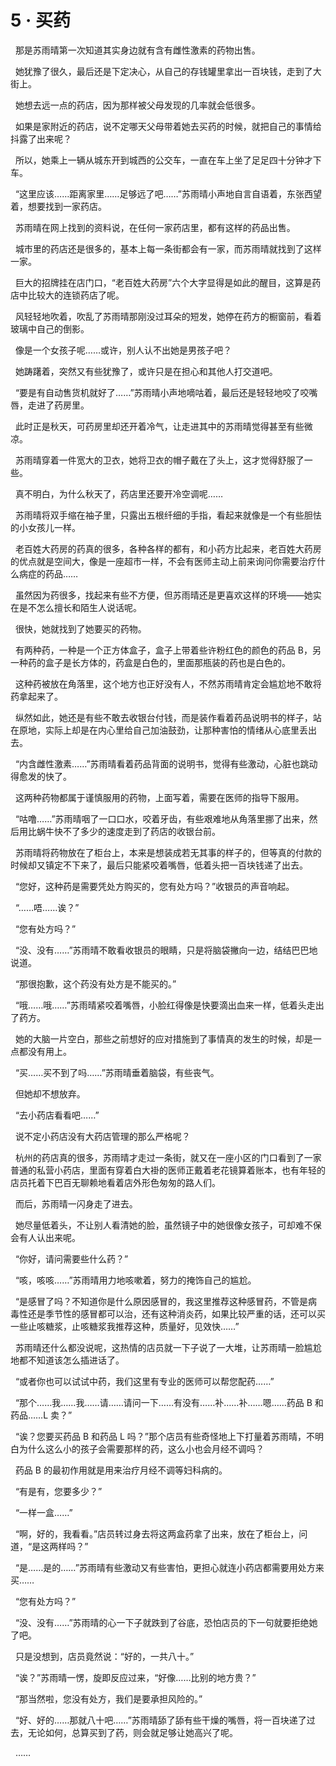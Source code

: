 # 5 · 买药

  那是苏雨晴第一次知道其实身边就有含有雌性激素的药物出售。

 
她犹豫了很久，最后还是下定决心，从自己的存钱罐里拿出一百块钱，走到了大街上。

  她想去远一点的药店，因为那样被父母发现的几率就会低很多。

 
如果是家附近的药店，说不定哪天父母带着她去买药的时候，就把自己的事情给抖露了出来呢？

 
所以，她乘上一辆从城东开到城西的公交车，一直在车上坐了足足四十分钟才下车。

 
“这里应该……距离家里……足够远了吧……”苏雨晴小声地自言自语着，东张西望着，想要找到一家药店。

  苏雨晴在网上找到的资料说，在任何一家药店里，都有这样的药品出售。

 
城市里的药店还是很多的，基本上每一条街都会有一家，而苏雨晴就找到了这样一家。

 
巨大的招牌挂在店门口，“老百姓大药房”六个大字显得是如此的醒目，这算是药店中比较大的连锁药店了呢。

 
风轻轻地吹着，吹乱了苏雨晴那刚没过耳朵的短发，她停在药方的橱窗前，看着玻璃中自己的倒影。

  像是一个女孩子呢……或许，别人认不出她是男孩子吧？

  她踌躇着，突然又有些犹豫了，或许只是在担心和其他人打交道吧。

 
“要是有自动售货机就好了……”苏雨晴小声地嘀咕着，最后还是轻轻地咬了咬嘴唇，走进了药房里。

 
此时正是秋天，可药房里却还开着冷气，让走进其中的苏雨晴觉得甚至有些微凉。

 
苏雨晴穿着一件宽大的卫衣，她将卫衣的帽子戴在了头上，这才觉得舒服了一些。

  真不明白，为什么秋天了，药店里还要开冷空调呢……

 
苏雨晴将双手缩在袖子里，只露出五根纤细的手指，看起来就像是一个有些胆怯的小女孩儿一样。

 
老百姓大药房的药真的很多，各种各样的都有，和小药方比起来，老百姓大药房的优点就是空间大，像是一座超市一样，不会有医师主动上前来询问你需要治疗什么病症的药品……

 
虽然因为药很多，找起来有些不方便，但苏雨晴还是更喜欢这样的环境——她实在是不怎么擅长和陌生人说话呢。

  很快，她就找到了她要买的药物。

 
有两种药，一种是一个正方体盒子，盒子上带着些许粉红色的颜色的药品 B，另一种药的盒子是长方体的，药盒是白色的，里面那瓶装的药也是白色的。

 
这种药被放在角落里，这个地方也正好没有人，不然苏雨晴肯定会尴尬地不敢将药拿起来了。

 
纵然如此，她还是有些不敢去收银台付钱，而是装作看着药品说明书的样子，站在原地，实际上却是在内心里给自己加油鼓劲，让那种害怕的情绪从心底里丢出去。

 
“内含雌性激素……”苏雨晴看着药品背面的说明书，觉得有些激动，心脏也跳动得愈发的快了。

  这两种药物都属于谨慎服用的药物，上面写着，需要在医师的指导下服用。

 
“咕噜……”苏雨晴咽了一口口水，咬着牙齿，有些艰难地从角落里挪了出来，然后用比蜗牛快不了多少的速度走到了药店的收银台前。

 
苏雨晴将药物放在了柜台上，本来是想装成若无其事的样子的，但等真的付款的时候却又镇定不下来了，最后只能紧咬着嘴唇，低着头把一百块钱递了出去。

  “您好，这种药是需要凭处方购买的，您有处方吗？”收银员的声音响起。

  “……唔……诶？”

  “您有处方吗？”

 
“没、没有……”苏雨晴不敢看收银员的眼睛，只是将脑袋撇向一边，结结巴巴地说道。

  “那很抱歉，这个药没有处方是不能买的。”

 
“哦……哦……”苏雨晴紧咬着嘴唇，小脸红得像是快要滴出血来一样，低着头走出了药方。

 
她的大脑一片空白，那些之前想好的应对措施到了事情真的发生的时候，却是一点都没有用上。

  “买……买不到了吗……”苏雨晴垂着脑袋，有些丧气。

  但她却不想放弃。

  “去小药店看看吧……”

  说不定小药店没有大药店管理的那么严格呢？

 
杭州的药店真的很多，苏雨晴才走过一条街，就又在一座小区的门口看到了一家普通的私营小药店，里面有穿着白大褂的医师正戴着老花镜算着账本，也有年轻的店员托着下巴百无聊赖地看着店外形色匆匆的路人们。

  而后，苏雨晴一闪身走了进去。

 
她尽量低着头，不让别人看清她的脸，虽然镜子中的她很像女孩子，可却难不保会有人认出来呢。

  “你好，请问需要些什么药？”

  “咳，咳咳……”苏雨晴用力地咳嗽着，努力的掩饰自己的尴尬。

 
“是感冒了吗？不知道你是什么原因感冒的，我这里推荐这种感冒药，不管是病毒性还是季节性的感冒都可以治，还有这种消炎药，如果比较严重的话，还可以买一些止咳糖浆，止咳糖浆我推荐这种，质量好，见效快……”

 
苏雨晴还什么都没说呢，这热情的店员就一下子说了一大堆，让苏雨晴一脸尴尬地都不知道该怎么插进话了。

  “或者你也可以试试中药，我们这里有专业的医师可以帮您配药……”

 
“那个……我……我……请……请问一下……有没有……补……补……嗯……药品 B 和药品……L 卖？”

 
“诶？您要买药品 B 和药品 L 吗？”那个店员有些奇怪地上下打量着苏雨晴，不明白为什么这么小的孩子会需要那样的药，这么小也会月经不调吗？

  药品 B 的最初作用就是用来治疗月经不调等妇科病的。

  “有是有，您要多少？”

  “一样一盒……”

 
“啊，好的，我看看。”店员转过身去将这两盒药拿了出来，放在了柜台上，问道，“是这两样吗？”

 
“是……是的……”苏雨晴有些激动又有些害怕，更担心就连小药店都需要用处方来买……

  “您有处方吗？”

 
“没、没有……”苏雨晴的心一下子就跌到了谷底，恐怕店员的下一句就要拒绝她了吧。

  只是没想到，店员竟然说：“好的，一共八十。”

  “诶？”苏雨晴一愣，旋即反应过来，“好像……比别的地方贵？”

  “那当然啦，您没有处方，我们是要承担风险的。”

 
“好、好的……那就八十吧……”苏雨晴舔了舔有些干燥的嘴唇，将一百块递了过去，无论如何，总算买到了药，则会就足够让她高兴了呢。

  ……

